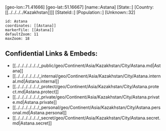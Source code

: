 ﻿---
location: [51.16667,71.41666]
mapzoom: [7,12] 
mapmarker: city 
type: City
tags:
- geo/City


SpocWebEntityId: 35936
isDeleted: false
confidential: public

---
[geo-lon::71.41666]
[geo-lat::51.16667]
[name::Astana]
[State::]
[Country:[[../../../../Kazakhstan]]]]
[StateId::]
[Population::]
[Unknown::32]


```leaflet
id: Astana
coordinates: [[Astana]]
markerFile: [[Astana]]
defaultZoom: 11 
maxZoom: 18
```


## Confidential Links & Embeds: 
- [[../../../../../../_public/geo/Continent/Asia/Kazakhstan/City/Astana.md|Astana]] 
- [[../../../../../../_internal/geo/Continent/Asia/Kazakhstan/City/Astana.internal.md|Astana.internal]] 
- [[../../../../../../_protect/geo/Continent/Asia/Kazakhstan/City/Astana.protect.md|Astana.protect]] 
- [[../../../../../../_private/geo/Continent/Asia/Kazakhstan/City/Astana.private.md|Astana.private]] 
- [[../../../../../../_personal/geo/Continent/Asia/Kazakhstan/City/Astana.personal.md|Astana.personal]] 
- [[../../../../../../_secret/geo/Continent/Asia/Kazakhstan/City/Astana.secret.md|Astana.secret]] 
